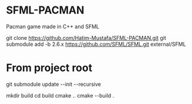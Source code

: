 # SFML-PACMAN
Pacman game made in C++ and SFML

git clone https://github.com/Hatim-Mustafa/SFML-PACMAN.git
git submodule add -b 2.6.x https://github.com/SFML/SFML.git external/SFML

# From project root
git submodule update --init --recursive

mkdir build
cd build
cmake ..
cmake --build .

